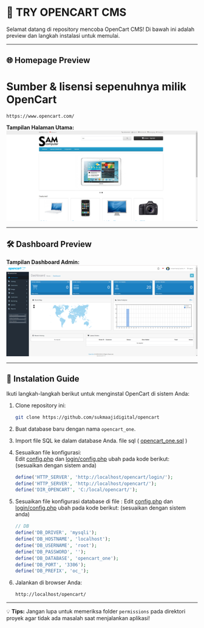 # 🎯 TRY OPENCART CMS

Selamat datang di repository mencoba OpenCart CMS! Di bawah ini adalah preview dan langkah instalasi untuk memulai.

---

## 🌐 Homepage Preview

# Sumber & lisensi sepenuhnya milik OpenCart

```
https://www.opencart.com/
```

**Tampilan Halaman Utama:**  
![Homepage Preview](ss/home.png)

---

## 🛠️ Dashboard Preview

**Tampilan Dashboard Admin:**  
![Dashboard Preview](ss/dashboard.png)

---

## 🚀 Instalation Guide

Ikuti langkah-langkah berikut untuk menginstal OpenCart di sistem Anda:

1. Clone repository ini:

   ```bash
   git clone https://github.com/sukmaajidigital/opencart
   ```

2. Buat database baru dengan nama `opencart_one`.

3. Import file SQL ke dalam database Anda. file sql ( [opencart_one.sql](opencart_one.sql) )

4. Sesuaikan file konfigurasi:  
   Edit [config.php](config.php) dan [login/config.php](login/config.php) ubah pada kode berikut: (sesuaikan dengan sistem anda)

   ```php
   define('HTTP_SERVER', 'http://localhost/opencart/login/');
   define('HTTP_SERVER', 'http://localhost/opencart/');
   define('DIR_OPENCART', 'C:/local/opencart/');
   ```

5. Sesuaikan file konfigurasi database di file :
   Edit [config.php](config.php) dan [login/config.php](login/config.php) ubah pada kode berikut: (sesuaikan dengan sistem anda)

   ```php
   // DB
   define('DB_DRIVER', 'mysqli');
   define('DB_HOSTNAME', 'localhost');
   define('DB_USERNAME', 'root');
   define('DB_PASSWORD', '');
   define('DB_DATABASE', 'opencart_one');
   define('DB_PORT', '3306');
   define('DB_PREFIX', 'oc_');
   ```

6. Jalankan di browser Anda:
   ```
   http://localhost/opencart/
   ```

---

💡 **Tips:** Jangan lupa untuk memeriksa folder `permissions` pada direktori proyek agar tidak ada masalah saat menjalankan aplikasi!
